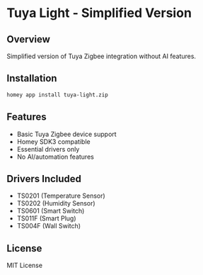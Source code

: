 # Tuya Light - Simplified Version

## Overview
Simplified version of Tuya Zigbee integration without AI features.

## Installation
```bash
homey app install tuya-light.zip
```

## Features
- Basic Tuya Zigbee device support
- Homey SDK3 compatible
- Essential drivers only
- No AI/automation features

## Drivers Included
- TS0201 (Temperature Sensor)
- TS0202 (Humidity Sensor)
- TS0601 (Smart Switch)
- TS011F (Smart Plug)
- TS004F (Wall Switch)

## License
MIT License
